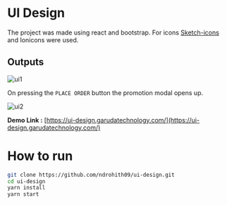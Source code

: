 # UI Design 
The project was made using react and bootstrap. For icons [Sketch-icons](https://sketch-icons.netlify.app/) and Ionicons were used. 

## Outputs 

![ui1](https://firebasestorage.googleapis.com/v0/b/react-firechat-ae4bf.appspot.com/o/ui-design1.png?alt=media&token=949fe6b5-1e9b-497e-9de5-5d7d1185ed94)

On pressing the `PLACE ORDER` button the promotion modal opens up.

![ui2](https://firebasestorage.googleapis.com/v0/b/react-firechat-ae4bf.appspot.com/o/ui-design2.png?alt=media&token=8873b079-c877-4683-bddf-38923e876b43)

**Demo Link :** [https://ui-design.garudatechnology.com/](https://ui-design.garudatechnology.com/)

# How to run

``` bash
git clone https://github.com/ndrohith09/ui-design.git
cd ui-design
yarn install
yarn start
```
